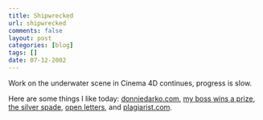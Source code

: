 ```yaml
---
title: Shipwrecked
url: shipwrecked
comments: false
layout: post
categories: [blog]
tags: []
date: 07-12-2002
---
```

Work on the underwater scene in Cinema 4D continues, progress is slow.

Here are some things I like today: <a href="http://www.donniedarko.com">donniedarko.com</a>, <a href="http://web.archive.org/web/20030303000235/http://www.rte.ie/arts/2002/1127/butlers.html">my boss wins a prize</a>, <a href="http://www.stripmine.org/spdeup01.htm">the silver spade</a>, <a href="http://web.archive.org/web/20030219155457/http://www.openletters.net/">open letters</a>, and <a href="http://plagiarist.com/">plagiarist.com</a>.